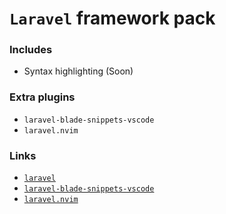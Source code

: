 # `Laravel` framework pack

### Includes

- Syntax highlighting (Soon)

### Extra plugins

- `laravel-blade-snippets-vscode`
- `laravel.nvim`

### Links

- [`laravel`](https://laravel.com/)
- [`laravel-blade-snippets-vscode`](https://github.com/onecentlin/laravel-blade-snippets-vscode)
- [`laravel.nvim`](https://github.com/adalessa/laravel.nvim)
